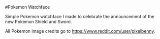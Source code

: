 #Pokemon Watchface

Simple Pokemon watchface I made to celebrate the announcement of the new Pokemon Shield and Sword.

All Pokemon image credits go to https://www.reddit.com/user/pixelbenny.